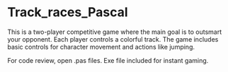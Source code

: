 # Track_races_Pascal

This is a two-player competitive game where the main goal is to outsmart your opponent. Each player controls a colorful track.
The game includes basic controls for character movement and actions like jumping.

For code review, open .pas files.
Exe file included for instant gaming. 

